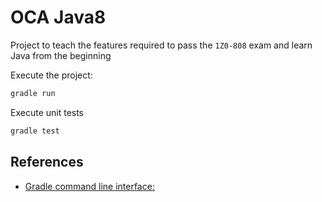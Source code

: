 # OCA Java8

Project to teach the features required to pass the `1Z0-808` exam and learn Java from the beginning

Execute the project:
```sh
gradle run
```
Execute unit tests
```sh
gradle test
```

## References

* [Gradle command line interface:](https://docs.gradle.org/current/userguide/command_line_interface.html)